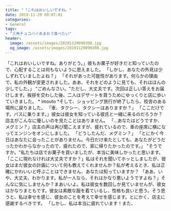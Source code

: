 ```yaml
---
title: "「これはおいしいですね。"
date: 2019-11-29 09:07:01
categories:
- General
tags:
- "三角チョコパイあまおう食べたい"
header:
  image: /assets/images/20191129090308.jpg
  og_image: /assets/images/20191129090308.jpg
---
```


「これはおいしいですね。ありがとう。」彼もお菓子が好きだと知っていたので、心配することは何もないように思えました。 「しかし、あなたの外見は少しずれていましたよね？」 「それがあった可能性があります。何らかの理由で、私の外観が変更されました。ああ、それをどのように見ても、それはほんの少しでした。」 &quot;ごめんなさい。&quot;ただし、大丈夫です。次回は正しい答えをお届けします。挨拶を交わした後、二人はデザートを買うためにゆっくりと店に歩いていきました。 * imouto *そして、ショッピング旅行が終了したら、校舎のある場所に戻りました。 「車、タクシー、タクシーはありますか？」 「ここだけです。バスに乗ります。」彼女は彼女を知っている彼氏と一緒に来るのだろうか？店主がこんなに優しいのを見たことはありません。 「…あなたはどうですか、メグミン？」店主の声は再び聞こえますが、疲れているので、車の座席に横になってエンジンをオンにしました。 「どうしたんだ、メグミン？」 「とにかく今日はあなたに会ったことがありません。今日だけ来たとしても、あなたがどうだったかわからなかったので、疲れたので、家に帰りたかったのです。」 &quot;そうですか。&quot;私たちは店でお菓子を買いましたが、本当に美味しかったと思います。 「ここに現れなければ大丈夫ですか？」私はそれを聞いてホッとしましたが、彼女はまだ彼女の計画について何も教えてくれませんか？私が考えるとき、私は正確にかわいいと呼ぶことはできません、あなたは知っていますか？ 「ああ、いや、大丈夫、わかります。私が一人なら、それはかなり悪いようですよね？」そんなに気にしませんか？まあいいよ。私は彼女を数回しか見ていませんが、彼女はかなりまともです。彼女は素敵な服を着ているし、性格も良いと思う。そう思うと、私は幸せを感じ、彼女のことを考えて幸せを感じます。とにかく、店主に感謝するべきです。 「しかし、私は本当に疲れています！また、
